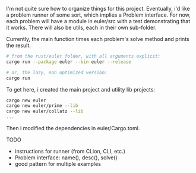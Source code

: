 I'm not quite sure how to organize things for this project.
Eventually, i'd like a problem runner of some sort, which implies a Problem interface.
For now, each problem will have a module in euler/src with a test demonstrating that it works.
There will also be utils, each in their own sub-folder.

Currently, the main function times each problem's solve method and prints the result.
```bash
# from the rust/euler folder, with all arguments explicit:
cargo run --package euler --bin euler --release

# or, the lazy, non optimized version:
cargo run
```

To get here, i created the main project and utility lib projects:
```bash
cargo new euler
cargo new euler/prime --lib
cargo new euler/collatz --lib
...
```
Then i modified the dependencies in euler/Cargo.toml.

TODO
* instructions for runner (from CLion, CLI, etc.)
* Problem interface: name(), desc(), solve()
* good pattern for multiple examples    



